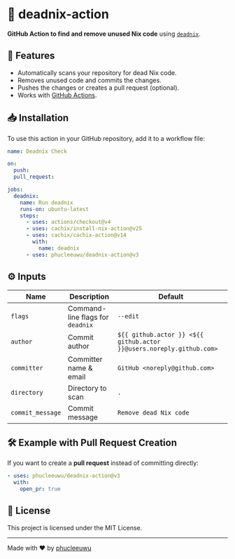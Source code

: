 # 🧹 deadnix-action

**GitHub Action to find and remove unused Nix code** using [`deadnix`](https://github.com/astro/deadnix).

## 🚀 Features
- Automatically scans your repository for dead Nix code.
- Removes unused code and commits the changes.
- Pushes the changes or creates a pull request (optional).
- Works with [GitHub Actions](https://github.com/features/actions).

## 📥 Installation

To use this action in your GitHub repository, add it to a workflow file:

```yaml
name: Deadnix Check

on:
  push:
  pull_request:

jobs:
  deadnix:
    name: Run deadnix
    runs-on: ubuntu-latest
    steps:
      - uses: actions/checkout@v4
      - uses: cachix/install-nix-action@v25
      - uses: cachix/cachix-action@v14
        with:
          name: deadnix
      - uses: phucleeuwu/deadnix-action@v3
```

## ⚙️ Inputs

| Name           | Description | Default |
|---------------|-------------|---------|
| `flags`       | Command-line flags for `deadnix` | `--edit` |
| `author`      | Commit author | `${{ github.actor }} <${{ github.actor }}@users.noreply.github.com>` |
| `committer`   | Committer name & email | `GitHub <noreply@github.com>` |
| `directory`   | Directory to scan | `.` |
| `commit_message` | Commit message | `Remove dead Nix code` |

## 🛠 Example with Pull Request Creation
If you want to create a **pull request** instead of committing directly:

```yaml
- uses: phucleeuwu/deadnix-action@v3
  with:
    open_pr: true
```

## 📝 License
This project is licensed under the MIT License.

---

Made with ❤️ by [phucleeuwu](https://github.com/phucleeuwu)
